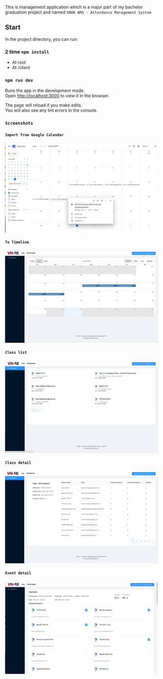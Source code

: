 This is management application which is a major part of my bachelor graduation project and named `VNUK AMS - Attendance Management System`

## Start

In the project directory, you can run:

### 2 time `npm install`

- At root
- At /client

### `npm run dev`

Runs the app in the development mode.<br>
Open [http://localhost:3000](http://localhost:3000) to view it in the browser.

The page will reload if you make edits.<br>
You will also see any lint errors in the console.

### `Screenshots`

#### `Import from Google Calendar`
![alt text](https://raw.githubusercontent.com/methebao/vnuk-ams/master/screenshoots/calendar.png)
#### `To Timeline`
![alt text](https://raw.githubusercontent.com/methebao/vnuk-ams/master/screenshoots/home-timeline.png)
#### `Class list`
![alt text](https://raw.githubusercontent.com/methebao/vnuk-ams/master/screenshoots/class-list.png)
#### `Class detail`
![alt text](https://raw.githubusercontent.com/methebao/vnuk-ams/master/screenshoots/class-detail.png)
#### `Event detail`
![alt text](https://raw.githubusercontent.com/methebao/vnuk-ams/master/screenshoots/event-detail.png)
